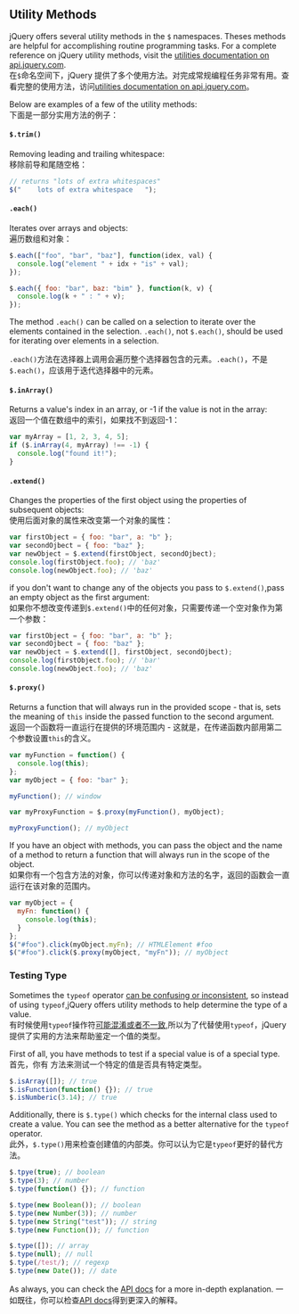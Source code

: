 ## Utility Methods

jQuery offers several utility methods in the `$` namespaces. Theses methods are helpful for accomplishing routine programming tasks. For a complete reference on jQuery utility methods, visit the [utilities documentation on api.jquery.com](http://api.jquery.com/category/utilities/).  
在`$`命名空间下，jQuery 提供了多个使用方法。对完成常规编程任务非常有用。查看完整的使用方法，访问[utilities documentation on api.jquery.com](http://api.jquery.com/category/utilities/)。

Below are examples of a few of the utility methods:  
下面是一部分实用方法的例子：

#### `$.trim()`

Removing leading and trailing whitespace:  
移除前导和尾随空格：

```javascript
// returns "lots of extra whitespaces"
$("    lots of extra whitespace   ");
```

#### `.each()`

Iterates over arrays and objects:  
遍历数组和对象：

```javascript
$.each(["foo", "bar", "baz"], function(idex, val) {
  console.log("element " + idx + "is" + val);
});

$.each({ foo: "bar", baz: "bim" }, function(k, v) {
  console.log(k + " : " + v);
});
```

The method `.each()` can be called on a selection to iterate over the elements contained in the selection. `.each()`, not `$.each()`, should be used for iterating over elements in a selection.

`.each()`方法在选择器上调用会遍历整个选择器包含的元素。`.each()`，不是`$.each()`，应该用于迭代选择器中的元素。

#### `$.inArray()`

Returns a value's index in an array, or -1 if the value is not in the array:  
返回一个值在数组中的索引，如果找不到返回-1：

```javascript
var myArray = [1, 2, 3, 4, 5];
if ($.inArray(4, myArray) !== -1) {
  console.log("found it!");
}
```

#### `.extend()`

Changes the properties of the first object using the properties of subsequent objects:  
使用后面对象的属性来改变第一个对象的属性：

```javascript
var firstObject = { foo: "bar", a: "b" };
var secondOjbect = { foo: "baz" };
var newObject = $.extend(firstObject, secondOjbect);
console.log(firstObject.foo); // 'baz'
console.log(newObject.foo); // 'baz'
```

if you don't want to change any of the objects you pass to `$.extend()`,pass an empty object as the first argument:  
如果你不想改变传递到`$.extend()`中的任何对象，只需要传递一个空对象作为第一个参数：

```javascript
var firstObject = { foo: "bar", a: "b" };
var secondOjbect = { foo: "baz" };
var newObject = $.extend([], firstObject, secondOjbect);
console.log(firstObject.foo); // 'bar'
console.log(newObject.foo); // 'baz'
```

#### `$.proxy()`

Returns a function that will always run in the provided scope - that is, sets the meaning of `this` inside the passed function to the second argument.  
返回一个函数将一直运行在提供的环境范围内 - 这就是，在传递函数内部用第二个参数设置`this`的含义。

```javascript
var myFunction = function() {
  console.log(this);
};
var myObject = { foo: "bar" };

myFunction(); // window

var myProxyFunction = $.proxy(myFunction(), myObject);

myProxyFunction(); // myObject
```

If you have an object with methods, you can pass the object and the name of a method to return a function that will always run in the scope of the object.  
如果你有一个包含方法的对象，你可以传递对象和方法的名字，返回的函数会一直运行在该对象的范围内。

```javascript
var myObject = {
  myFn: function() {
    console.log(this);
  }
};
$("#foo").click(myObject.myFn); // HTMLElement #foo
$("#foo").click($.proxy(myObject, "myFn")); // myObject
```

### Testing Type

Sometimes the `typeof` operator [can be confusing or inconsistent](https://developer.mozilla.org/en-US/docs/Web/JavaScript/Reference/Operators/typeof), so instead of using `typeof`,jQuery offers utility methods to help determine the type of a value.  
有时候使用`typeof`操作符[可能混淆或者不一致](https://developer.mozilla.org/en-US/docs/Web/JavaScript/Reference/Operators/typeof),所以为了代替使用`typeof`，jQuery 提供了实用的方法来帮助鉴定一个值的类型。

First of all, you have methods to test if a special value is of a special type.  
首先，你有 方法来测试一个特定的值是否具有特定类型。

```javascript
$.isArray([]); // true
$.isFunction(function() {}); // true
$.isNumberic(3.14); // true
```

Additionally, there is `$.type()` which checks for the internal class used to create a value. You can see the method as a better alternative for the `typeof` operator.  
此外，`$.type()`用来检查创建值的内部类。你可以认为它是`typeof`更好的替代方法。

```javascript
$.tpye(true); // boolean
$.type(3); // number
$.type(function() {}); // function

$.type(new Boolean()); // boolean
$.type(new Number(3)); // number
$.type(new String("test")); // string
$.type(new Function()); // function

$.type([]); // array
$.type(null); // null
$.type(/test/); // regexp
$.type(new Date()); // date
```

As always, you can check the [API docs](http://api.jquery.com/jQuery.type/) for a more in-depth explanation.
一如既往，你可以检查[API docs](http://api.jquery.com/jQuery.type/)得到更深入的解释。
